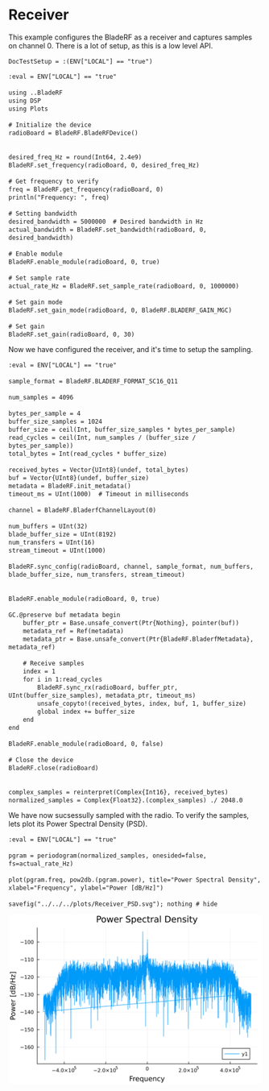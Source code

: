 # Receiver

This example configures the BladeRF as a receiver and captures samples on channel 0.
There is a lot of setup, as this is a low level API.

```@meta
DocTestSetup = :(ENV["LOCAL"] == "true")
```

```@example Receiver
:eval = ENV["LOCAL"] == "true"

using ..BladeRF
using DSP
using Plots

# Initialize the device
radioBoard = BladeRF.BladeRFDevice()


desired_freq_Hz = round(Int64, 2.4e9)
BladeRF.set_frequency(radioBoard, 0, desired_freq_Hz)

# Get frequency to verify
freq = BladeRF.get_frequency(radioBoard, 0)
println("Frequency: ", freq)

# Setting bandwidth
desired_bandwidth = 5000000  # Desired bandwidth in Hz
actual_bandwidth = BladeRF.set_bandwidth(radioBoard, 0, desired_bandwidth)

# Enable module
BladeRF.enable_module(radioBoard, 0, true)

# Set sample rate
actual_rate_Hz = BladeRF.set_sample_rate(radioBoard, 0, 1000000)

# Set gain mode
BladeRF.set_gain_mode(radioBoard, 0, BladeRF.BLADERF_GAIN_MGC)

# Set gain
BladeRF.set_gain(radioBoard, 0, 30)

```

Now we have configured the receiver, and it's time to setup the sampling.

```@example Receiver
:eval = ENV["LOCAL"] == "true"

sample_format = BladeRF.BLADERF_FORMAT_SC16_Q11

num_samples = 4096

bytes_per_sample = 4
buffer_size_samples = 1024
buffer_size = ceil(Int, buffer_size_samples * bytes_per_sample)
read_cycles = ceil(Int, num_samples / (buffer_size / bytes_per_sample))
total_bytes = Int(read_cycles * buffer_size)

received_bytes = Vector{UInt8}(undef, total_bytes)
buf = Vector{UInt8}(undef, buffer_size)
metadata = BladeRF.init_metadata()
timeout_ms = UInt(1000)  # Timeout in milliseconds

channel = BladeRF.BladerfChannelLayout(0)

num_buffers = UInt(32)
blade_buffer_size = UInt(8192)
num_transfers = UInt(16)
stream_timeout = UInt(1000)

BladeRF.sync_config(radioBoard, channel, sample_format, num_buffers, blade_buffer_size, num_transfers, stream_timeout)


BladeRF.enable_module(radioBoard, 0, true)

GC.@preserve buf metadata begin
    buffer_ptr = Base.unsafe_convert(Ptr{Nothing}, pointer(buf))
    metadata_ref = Ref(metadata)
    metadata_ptr = Base.unsafe_convert(Ptr{BladeRF.BladerfMetadata}, metadata_ref)

    # Receive samples
    index = 1
    for i in 1:read_cycles
        BladeRF.sync_rx(radioBoard, buffer_ptr, UInt(buffer_size_samples), metadata_ptr, timeout_ms)
        unsafe_copyto!(received_bytes, index, buf, 1, buffer_size)
        global index += buffer_size
    end
end

BladeRF.enable_module(radioBoard, 0, false)

# Close the device
BladeRF.close(radioBoard)


complex_samples = reinterpret(Complex{Int16}, received_bytes)
normalized_samples = Complex{Float32}.(complex_samples) ./ 2048.0
```

We have now sucsessully sampled with the radio. To verify the samples, lets plot its Power Spectral Density (PSD).

```@example Receiver
:eval = ENV["LOCAL"] == "true"

pgram = periodogram(normalized_samples, onesided=false, fs=actual_rate_Hz)

plot(pgram.freq, pow2db.(pgram.power), title="Power Spectral Density", xlabel="Frequency", ylabel="Power [dB/Hz]")

savefig("../../../plots/Receiver_PSD.svg"); nothing # hide
```

![PSD of the samples](https://github.com/ErikBuer/BladeRF.jl/blob/master/plots/Receiver_PSD.svg)
